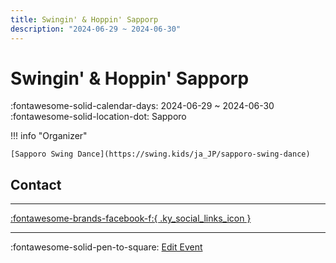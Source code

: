 ```yaml
---
title: Swingin' & Hoppin' Sapporp
description: "2024-06-29 ~ 2024-06-30"
---
```


# Swingin' & Hoppin' Sapporp 

:fontawesome-solid-calendar-days: 2024-06-29 ~ 2024-06-30  
:fontawesome-solid-location-dot: Sapporo  

!!! info "Organizer"

    [Sapporo Swing Dance](https://swing.kids/ja_JP/sapporo-swing-dance)  

## Contact


---

 [:fontawesome-brands-facebook-f:{ .ky_social_links_icon }](https://www.facebook.com/events/s/-save-the-date-swinginhoppin-2/919703829611473)

---

:fontawesome-solid-pen-to-square: [Edit Event](https://github.com/swingdance/events/issues/new?assignees=&labels=update+event&projects=&template=03-update_entity.yml&title=Update%20Event%3A%202024%2Fja_JP%20%E2%80%A2%20Swingin%27%20%26%20Hoppin%27%20Sapporp&region=ja_JP&year=2024&id=swingin-n-hoppin-sapporp-2024&name=Swingin%27%20%26%20Hoppin%27%20Sapporp&org_id=sapporo-swing-dance)
